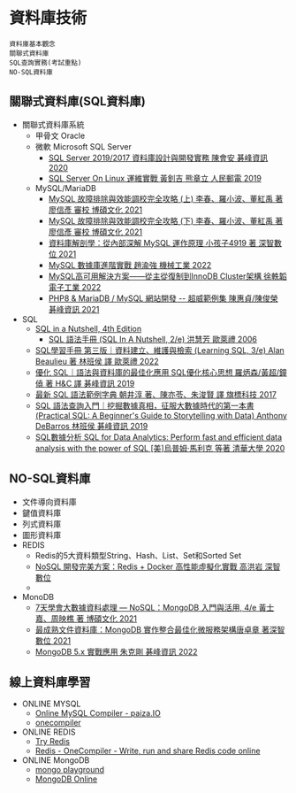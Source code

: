 # 資料庫技術
```
資料庫基本觀念
關聯式資料庫
SQL查詢實務(考試重點)
NO-SQL資料庫
```
## 關聯式資料庫(SQL資料庫)
- 關聯式資料庫系統
  - 甲骨文 Oracle
  - 微軟 Microsoft SQL Server
    - [SQL Server 2019/2017 資料庫設計與開發實務 陳會安 碁峰資訊 2020](https://www.tenlong.com.tw/products/9789865024727?list_name=srh) 
    - [SQL Server On Linux 運維實戰  黃釗吉 熊章立 人民郵電 2019](https://www.tenlong.com.tw/products/9787115502421?list_name=srh)
  - MySQL/MariaDB
    - [MySQL 故障排除與效能調校完全攻略 (上) 李春、羅小波、董紅禹 著 廖信彥 審校 博碩文化 2021](https://www.tenlong.com.tw/products/9789864349586?list_name=srh) 
    - [MySQL 故障排除與效能調校完全攻略 (下) 李春、羅小波、董紅禹 著 廖信彥 審校 博碩文化 2021](https://www.tenlong.com.tw/products/9789864349593?list_name=srh)
    - [資料庫解剖學：從內部深解 MySQL 運作原理  小孩子4919 著 深智數位 2021](https://www.tenlong.com.tw/products/9789865501990?list_name=srh)
    - [MySQL 數據庫進階實戰 趙渝強 機械工業 2022](https://www.tenlong.com.tw/products/9787111709145?list_name=srh)
    - [MySQL高可用解決方案——從主從復制到InnoDB Cluster架構 徐軼韜 電子工業 2022](https://www.tenlong.com.tw/products/9787121441417?list_name=srh)
    - [PHP8 & MariaDB / MySQL 網站開發 -- 超威範例集  陳惠貞/陳俊榮 碁峰資訊 2021](https://www.tenlong.com.tw/products/9786263240179?list_name=srh)
- SQL
  - [SQL in a Nutshell, 4th Edition]()
    - [SQL 語法手冊 (SQL In A Nutshell, 2/e) 洪慧芳 歐萊禮 2006](https://www.tenlong.com.tw/products/9789867794857?list_name=srh) 
  - [SQL學習手冊 第三版｜資料建立、維護與檢索 (Learning SQL, 3/e) Alan Beaulieu 著 林班侯 譯 歐萊禮 2022 ](https://www.tenlong.com.tw/products/9786263243521?list_name=srh)
  - [優化 SQL｜語法與資料庫的最佳化應用 SQL優化核心思想  羅炳森/黃超/鐘僥 著 H&C 譯 碁峰資訊 2019](https://www.tenlong.com.tw/products/9789865023065?list_name=srh)
  - [最新 SQL 語法範例字典  朝井淳 著、陳亦苓、朱浚賢 譯 旗標科技 2017](https://www.tenlong.com.tw/products/9789863124955?list_name=srh)
  - [SQL 語法查詢入門｜挖掘數據真相，征服大數據時代的第一本書 (Practical SQL: A Beginner's Guide to Storytelling with Data) Anthony DeBarros 林班侯 碁峰資訊 2019](https://www.tenlong.com.tw/products/9789865020989?list_name=srh)
  - [SQL數據分析 SQL for Data Analytics: Perform fast and efficient data analysis with the power of SQL [美]烏普姆·馬利克 等著  清華大學 2020](https://www.tenlong.com.tw/products/9787302553496?list_name=srh)
## NO-SQL資料庫
- 文件導向資料庫
- 鍵值資料庫
- 列式資料庫
- 圖形資料庫
- REDIS
  - Redis的5大資料類型String、Hash、List、Set和Sorted Set
  - [NoSQL 開發完美方案：Redis + Docker 高性能虛擬化實戰 高洪岩 深智數位](https://www.tenlong.com.tw/products/9789860776140?list_name=srh)
  - 
- MonoDB
  - [7天學會大數據資料處理 — NoSQL：MongoDB 入門與活用, 4/e 黃士嘉、周映樵 著 博碩文化 2021](https://www.tenlong.com.tw/products/9789864347988?list_name=srh) 
  - [最成熟文件資料庫：MongoDB 實作整合最佳化微服務架構唐卓章 著深智數位 2021](https://www.tenlong.com.tw/products/9789860776409?list_name=sp)
  - [MongoDB 5.x 實戰應用  朱克剛 碁峰資訊 2022](https://www.tenlong.com.tw/products/9786263241480?list_name=srh)
## 線上資料庫學習
- ONLINE MYSQL 
  - [Online MySQL Compiler - paiza.IO](https://paiza.io/en/languages/mysql)
  - [onecompiler](https://onecompiler.com/)
- ONLINE REDIS
  - [Try Redis](https://try.redis.io/)
  - [Redis - OneCompiler - Write, run and share Redis code online](https://onecompiler.com/redis)
- ONLINE MongoDB
  - [mongo playground](https://mongoplayground.net/)
  - [MongoDB Online](https://www.mongodb.com/online)
